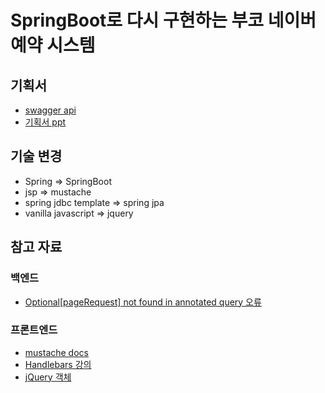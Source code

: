 # SpringBoot로 다시 구현하는 부코 네이버 예약 시스템

## 기획서
- [swagger api](http://49.236.147.192:9090/swagger-ui.html#/%EC%B9%B4%ED%85%8C%EA%B3%A0%EB%A6%AC%20API/getCategoriesUsingGET)
- [기획서 ppt](https://docs.google.com/presentation/d/1i2IC1yIH5ACFCvCH4EMVv_3Zw2oltRvHK94amyNEKbs/edit#slide=id.p5)

## 기술 변경
- Spring => SpringBoot
- jsp => mustache
- spring jdbc template => spring jpa
- vanilla javascript => jquery

## 참고 자료
### 백엔드
- [Optional[pageRequest] not found in annotated query 오류](https://stackoverflow.com/questions/54620809/how-to-get-pagerequest-to-work-in-spring-boot-with-annotated-query)

### 프론트엔드
- [mustache docs](https://mustache.github.io/mustache.5.html)
- [Handlebars 강의](https://www.boostcourse.org/web316/lecture/254357?isDesc=false)
- [jQuery 객체](https://ktko.tistory.com/entry/jQuery-%EC%9D%98-%EC%9D%98%EB%AF%B8)